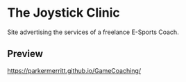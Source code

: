 # The Joystick Clinic

Site advertising the services of a freelance E-Sports Coach.

## Preview

https://parkermerritt.github.io/GameCoaching/
